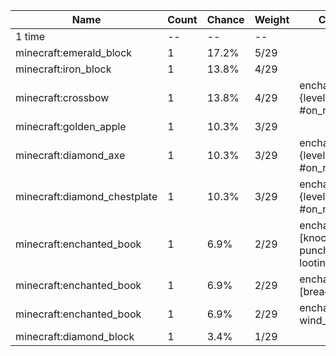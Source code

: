 | Name                         | Count | Chance | Weight | Comment                                                     |
| ---------------------------- | ----- | ------ | ------ | ----------------------------------------------------------- |
| 1 time                       |    -- |     -- |     -- |                                                             |
| minecraft:emerald_block      |     1 |  17.2% |   5/29 |                                                             |
| minecraft:iron_block         |     1 |  13.8% |   4/29 |                                                             |
| minecraft:crossbow           |     1 |  13.8% |   4/29 | enchantments: {levels: 5..20, #on_random_loot}              |
| minecraft:golden_apple       |     1 |  10.3% |   3/29 |                                                             |
| minecraft:diamond_axe        |     1 |  10.3% |   3/29 | enchantments: {levels: 10..20, #on_random_loot}             |
| minecraft:diamond_chestplate |     1 |  10.3% |   3/29 | enchantments: {levels: 10..20, #on_random_loot}             |
| minecraft:enchanted_book     |     1 |   6.9% |   2/29 | enchantments: [knockback, punch, smite, looting, multishot] |
| minecraft:enchanted_book     |     1 |   6.9% |   2/29 | enchantments: [breach, density]                             |
| minecraft:enchanted_book     |     1 |   6.9% |   2/29 | enchantments: wind_burst                                    |
| minecraft:diamond_block      |     1 |   3.4% |   1/29 |                                                             |
